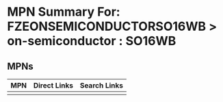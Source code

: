 



# MPN Summary For: FZEONSEMICONDUCTORSO16WB > on-semiconductor : SO16WB

## MPNs
  

|MPN|Direct Links|Search Links|
| :--- | :--- | :--- |
||||
